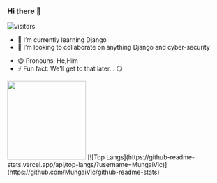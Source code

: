 ### Hi there 👋
![visitors](https://visitor-badge.glitch.me/badge?page_id=${MungaiVic}.${page.id})
<!--
**MungaiVic/MungaiVic** is a ✨ _special_ ✨ repository because its `README.md` (this file) appears on your GitHub profile.

Here are some ideas to get you started:
-->
<!-- (- 🔭 I’m currently working on )-->
- 🌱 I’m currently learning Django
- 👯 I’m looking to collaborate on anything Django and cyber-security
<!-- (- 🤔 I’m looking for help with ...)
- 💬 Ask me about ...-->
- 😄 Pronouns: He,Him
- ⚡ Fun fact: We'll get to that later... 😏

<img height="180em" src="https://github-readme-stats.vercel.app/api?username=MungaiVic&show_icons=true&hide_border=true&&count_private=true&include_all_commits=true&theme=dark" />
[![Top Langs](https://github-readme-stats.vercel.app/api/top-langs/?username=MungaiVic)](https://github.com/MungaiVic/github-readme-stats)
